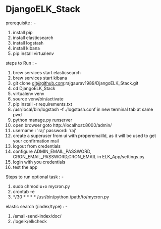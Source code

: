 # DjangoELK_Stack

prerequisite : -

1. install pip
2. install elasticsearch
3. install logstash
4. install kibana 
5. pip install virtualenv


steps to Run : - 

1. brew services start elasticsearch
2. brew services start kibana
3. git clone git@github.com:rajgaurav1989/DjangoELK_Stack.git
4. cd DjangoELK_Stack
5. virtualenv venv
6. source venv/bin/activate
7. pip install -r requirements.txt
8. /usr/local/bin/logstash -f ./logstash.conf  in new terminal tab at same pwd
8. python manage.py runserver
9. open browser goto http://localhost:8000/admin/
10. username : 'raj'  password: 'raj'   
11. create a superuser from ui with properemailId, as it will be used to get your confirmation mail
12. logout from credentials
13. configure ADMIN_EMAIL_PASSWORD, CRON_EMAIL_PASSWORD,CRON_EMAIL in ELK_App/settings.py
14. login with you credentials
15. test the app


Steps to run optional task : -

1. sudo chmod u+x mycron.py
2. crontab -e
3. */30 * * * * /usr/bin/python /path/to/mycron.py



elastic search (/index/type) : -  

1. /email-send-index/doc/
2. /logelk/elkcheck